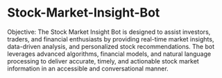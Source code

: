 # Stock-Market-Insight-Bot
Objective:
The Stock Market Insight Bot is designed to assist investors, traders, and financial enthusiasts by providing real-time market insights, data-driven analysis, and personalized stock recommendations. The bot leverages advanced algorithms, financial models, and natural language processing to deliver accurate, timely, and actionable stock market information in an accessible and conversational manner.
